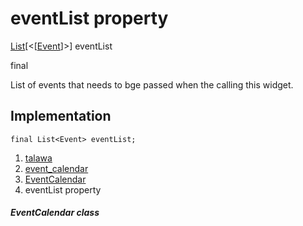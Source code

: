 
<div>

# eventList property

</div>


[List](https://api.flutter.dev/flutter/dart-core/List-class.html)[\<[[Event](../../models_events_event_model/Event-class.html)]\>]
eventList


final




List of events that needs to bge passed when the calling this widget.



## Implementation

``` language-dart
final List<Event> eventList;
```







1.  [talawa](../../index.html)
2.  [event_calendar](../../views_after_auth_screens_events_event_calendar/)
3.  [EventCalendar](../../views_after_auth_screens_events_event_calendar/EventCalendar-class.html)
4.  eventList property

##### EventCalendar class








